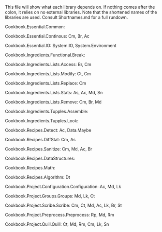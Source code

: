 This file will show what each library depends on. If nothing comes after the colon, it relies on no external libraries. Note that the shortened names of the libraries are used. Consult Shortnames.md for a full rundown.

Cookbook.Essential.Common:

Cookbook.Essential.Continous: Cm, Br, Ac

Cookbook.Essential.IO:  System.IO, System.Environment

Cookbook.Ingredients.Functional.Break:

Cookbook.Ingredients.Lists.Access: Br, Cm

Cookbook.Ingredients.Lists.Modify: Ct, Cm

Cookbook.Ingredients.Lists.Replace: Cm

Cookbook.Ingredients.Lists.Stats: As, Ac, Md, Sn

Cookbook.Ingredients.Lists.Remove: Cm, Br, Md

Cookbook.Ingredients.Tupples.Assemble: 

Cookbook.Ingredients.Tupples.Look: 

Cookbook.Recipes.Detect: Ac, Data.Maybe

Cookbook.Recipes.DiffStat: Cm, As

Cookbook.Recipes.Sanitize: Cm, Md, Ac, Br

Cookbook.Recipes.DataStructures:

Cookbook.Recipes.Math:

Cookbook.Recipes.Algorithm: Dt

Cookbook.Project.Configuration.Configuration: Ac, Md, Lk

Cookbook.Project.Groups.Groups: Md, Lk, Ct

Cookbook.Project.Scribe.Scribe: Cm, Ct, Md, Ac, Lk, Br, St

Cookbook.Project.Preprocess.Preprocess: Rp, Md, Rm

Cookbook.Project.Quill.Quill: Ct, Md, Rm, Cm, Lk, Sn
